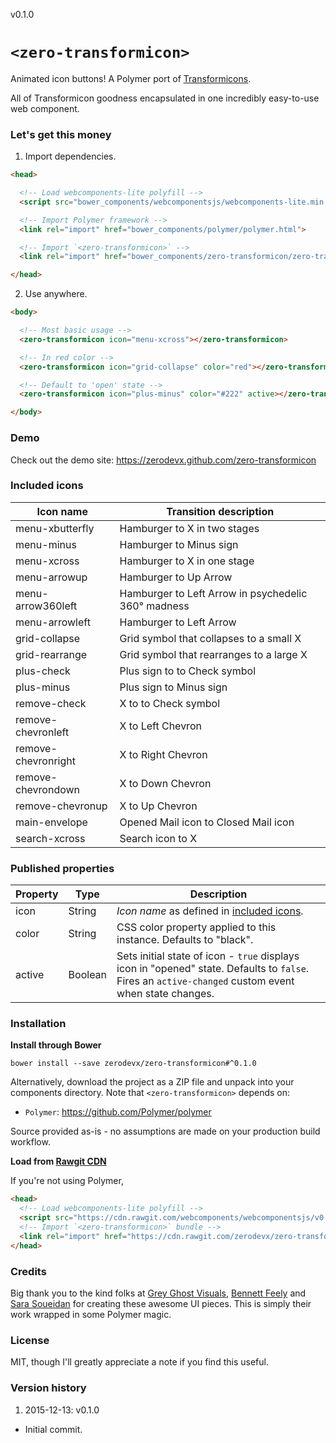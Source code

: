 v0.1.0

# `<zero-transformicon>`

Animated icon buttons! A Polymer port of [Transformicons](http://transformicons.com).

All of Transformicon goodness encapsulated in one incredibly easy-to-use web
component.


### Let's get this money

1. Import dependencies.
  ```html
  <head>

    <!-- Load webcomponents-lite polyfill -->
    <script src="bower_components/webcomponentsjs/webcomponents-lite.min.js"></script>

    <!-- Import Polymer framework -->
    <link rel="import" href="bower_components/polymer/polymer.html">

    <!-- Import `<zero-transformicon>` -->
    <link rel="import" href="bower_components/zero-transformicon/zero-transformicon.html">

  </head>
  ```

2. Use anywhere.
  ```html
  <body>

    <!-- Most basic usage -->
    <zero-transformicon icon="menu-xcross"></zero-transformicon>

    <!-- In red color -->
    <zero-transformicon icon="grid-collapse" color="red"></zero-transformicon>

    <!-- Default to 'open' state -->
    <zero-transformicon icon="plus-minus" color="#222" active></zero-transformicon>

  </body>
  ```


### Demo

Check out the demo site: https://zerodevx.github.com/zero-transformicon


### Included icons

| Icon name           | Transition description |
|---------------------|------------------------|
| menu-xbutterfly     | Hamburger to X in two stages |
| menu-minus          | Hamburger to Minus sign |
| menu-xcross         | Hamburger to X in one stage |
| menu-arrowup        | Hamburger to Up Arrow |
| menu-arrow360left   | Hamburger to Left Arrow in psychedelic 360° madness |
| menu-arrowleft      | Hamburger to Left Arrow |
| grid-collapse       | Grid symbol that collapses to a small X |
| grid-rearrange      | Grid symbol that rearranges to a large X |
| plus-check          | Plus sign to to Check symbol |
| plus-minus          | Plus sign to Minus sign |
| remove-check        | X to to Check symbol |
| remove-chevronleft  | X to Left Chevron |
| remove-chevronright | X to Right Chevron |
| remove-chevrondown  | X to Down Chevron |
| remove-chevronup    | X to Up Chevron |
| main-envelope       | Opened Mail icon to Closed Mail icon |
| search-xcross       | Search icon to X |


### Published properties

| Property | Type    | Description |
|----------|---------|-------------|
| icon     | String  | *Icon name* as defined in [included icons](#Included_icons). |
| color    | String  | CSS color property applied to this instance. Defaults to "black". |
| active   | Boolean | Sets initial state of icon - `true` displays icon in "opened" state. Defaults to `false`. Fires an `active-changed` custom event when state changes. |


### Installation

**Install through Bower**

    bower install --save zerodevx/zero-transformicon#^0.1.0

Alternatively, download the project as a ZIP file and unpack into your
components directory. Note that `<zero-transformicon>` depends on:
  * `Polymer`: https://github.com/Polymer/polymer

Source provided as-is - no assumptions are made on your production build
workflow.

**Load from [Rawgit CDN](https://rawgit.com)**

If you're not using Polymer,

```html
<head>
  <!-- Load webcomponents-lite polyfill -->
  <script src="https://cdn.rawgit.com/webcomponents/webcomponentsjs/v0.7.19/webcomponents-lite.min.js"></script>
  <!-- Import `<zero-transformicon>` bundle -->
  <link rel="import" href="https://cdn.rawgit.com/zerodevx/zero-transformicon/v0.1.0/build/zero-transformicon.build.html">
</head>
```


### Credits

Big thank you to the kind folks at [Grey Ghost Visuals](https://github.com/grayghostvisuals/transformicons),
[Bennett Feely](http://bennettfeely.com) and [Sara Soueidan](http://sarasoueidan.com)
for creating these awesome UI pieces. This is simply their work wrapped in some
Polymer magic.


### License

MIT, though I'll greatly appreciate a note if you find this useful.


### Version history

1. 2015-12-13: v0.1.0
  * Initial commit.

